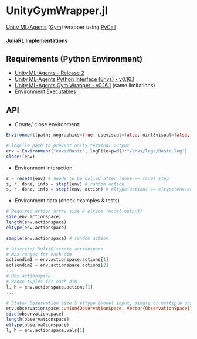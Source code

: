 # UnityGymWrapper.jl
[Unity ML-Agents](https://github.com/Unity-Technologies/ml-agents) ([Gym](https://github.com/Unity-Technologies/ml-agents/tree/master/gym-unity)) wrapper using [PyCall](https://github.com/JuliaPy/PyCall.jl).  
#### [JuliaRL Implementations](https://github.com/fabio-4/JuliaRL) 

## Requirements (Python Environment)
* [Unity ML-Agents - Release 2](https://github.com/Unity-Technologies/ml-agents/releases/tag/release_2)
* [Unity ML-Agents Python Interface (Envs) - v0.16.1](https://github.com/Unity-Technologies/ml-agents/tree/master/ml-agents-envs)
* [Unity ML-Agents Gym Wrapper - v0.16.1](https://github.com/Unity-Technologies/ml-agents/tree/master/gym-unity) (same limitations)
* [Environment Executables](https://github.com/Unity-Technologies/ml-agents/blob/master/docs/Learning-Environment-Executable.md)  

## API
* Create/ close environment:
```julia
Environment(path; nographics=true, usevisual=false, uint8visual=false, multipleobs=false, kwargs...)

# logFile path to prevent unity terminal output
env = Environment("envs/Basic", logFile=pwd()*"/envs/logs/Basic.log")
close!(env)
```
* Environment interaction
```julia
s = reset!(env) # needs to be called after (done == true) step
s, r, done, info = step!(env) # random action
s, r, done, info = step!(env, action) # eltype(action) == eltype(env.actionspace)
```
* Environment data (check examples & tests)
```julia
# Required action array size & eltype (model output)
size(env.actionspace)
length(env.actionspace)
eltype(env.actionspace)

sample(env.actionspace) # random action

# Discrete/ MultiDiscrete actionspace
# Max ranges for each dim
actiondim1 = env.actionspace.actions[1]
actiondim2 = env.actionspace.actions[2]
...
# Box actionspace
# Range tuples for each dim
l, h = env.actionspace.actions[1]
...

# State/ Observation size & eltype (model input, single or multiple observations)
env.observationspace::Union{ObservationSpace, Vector{ObservationSpace}}
size(observationspace)
length(observationspace)
eltype(observationspace)
l, h = env.actionspace.vals[1]
```
